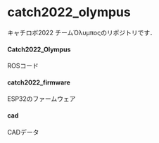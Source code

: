 # catch2022_olympus
キャチロボ2022 チームΌλυμποςのリポジトリです．
#### Catch2022_Olympus
ROSコード

#### catch2022_firmware
ESP32のファームウェア

#### cad
CADデータ

